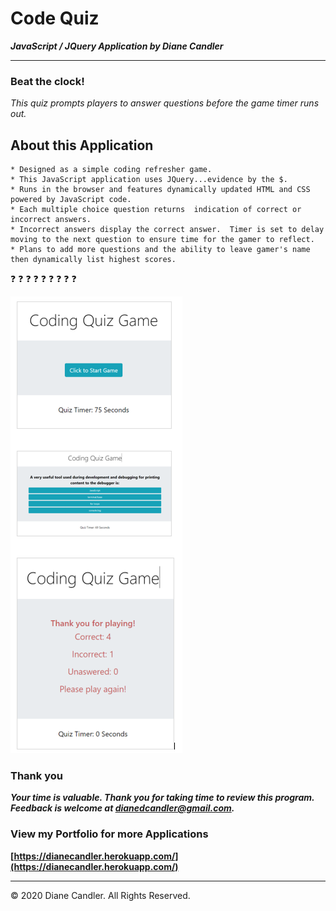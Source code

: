 # Code Quiz 

***JavaScript / JQuery Application by Diane Candler***
<hr>

### Beat the clock!  
*This quiz prompts players to answer questions before the game timer runs out.*

## About this Application 
 
 ```
 * Designed as a simple coding refresher game.
 * This JavaScript application uses JQuery...evidence by the $.
 * Runs in the browser and features dynamically updated HTML and CSS powered by JavaScript code.
 * Each multiple choice question returns  indication of correct or incorrect answers.
 * Incorrect answers display the correct answer.  Timer is set to delay moving to the next question to ensure time for the gamer to reflect.
 * Plans to add more questions and the ability to leave gamer's name then dynamically list highest scores.
 ```
:question: :question: :question: :question: :question: :question: :question: :question: :question:


![code quiz](screenCaptures.PNG)

### Thank you

***Your time is valuable. Thank you for taking time to review this program. Feedback is welcome at dianedcandler@gmail.com.***


### View my Portfolio for more Applications
**[https://dianecandler.herokuapp.com/](https://dianecandler.herokuapp.com/)**

- - -
© 2020 Diane Candler. All Rights Reserved.
